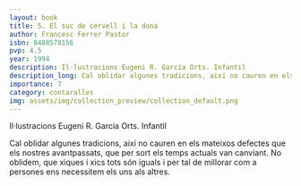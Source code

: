 ```yaml
---
layout: book
title: 5. El suc de cervell i la dona
author: Francesc Ferrer Pastor
isbn: 8488578156
pvp: 4.5
year: 1994
description: Il·lustracions Eugeni R. García Orts. Infantil
description_long: Cal oblidar algunes tradicions, així no cauren en els mateixos defectes que els nostres avantpassats, que per sort els temps actuals van canviant. No oblidem, que xiques i xics tots són iguals i per tal de millorar com a persones ens necessitem els uns als altres.
importance: 7
category: contaralles
img: assets/img/collection_preview/collection_default.png
---
```


Il·lustracions Eugeni R. García Orts. Infantil

Cal oblidar algunes tradicions, així no cauren en els mateixos defectes que els nostres avantpassats, que per sort els temps actuals van canviant. No oblidem, que xiques i xics tots són iguals i per tal de millorar com a persones ens necessitem els uns als altres.
